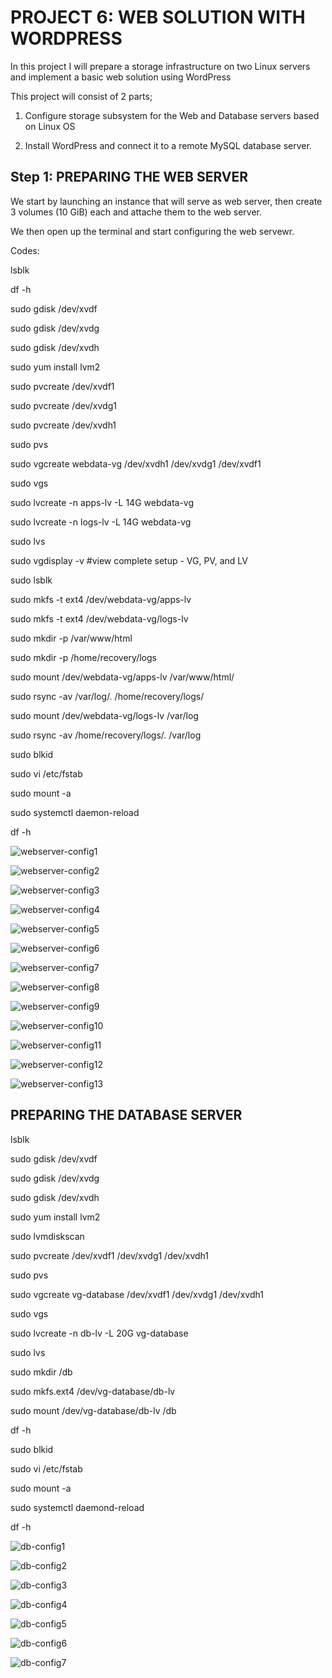 # PROJECT 6: WEB SOLUTION WITH WORDPRESS

In this project I will prepare a storage infrastructure on two Linux servers and implement a basic web solution using WordPress

This project will consist of 2 parts;

1. Configure storage subsystem for the Web and Database servers based on Linux OS

2. Install WordPress and connect it to a remote MySQL database server.

## Step 1: PREPARING THE WEB SERVER

We start by launching an instance that will serve as web server, then create 3 volumes (10 GiB) each and attache them to the web server.

We then open up the terminal and start configuring the web servewr.

Codes:

lsblk

df -h

sudo gdisk /dev/xvdf

sudo gdisk /dev/xvdg

sudo gdisk /dev/xvdh

sudo yum install lvm2

sudo pvcreate /dev/xvdf1

sudo pvcreate /dev/xvdg1

sudo pvcreate /dev/xvdh1

sudo pvs

sudo vgcreate webdata-vg /dev/xvdh1 /dev/xvdg1 /dev/xvdf1

sudo vgs

sudo lvcreate -n apps-lv -L 14G webdata-vg

sudo lvcreate -n logs-lv -L 14G webdata-vg

sudo lvs

sudo vgdisplay -v #view complete setup - VG, PV, and LV

sudo lsblk

sudo mkfs -t ext4 /dev/webdata-vg/apps-lv

sudo mkfs -t ext4 /dev/webdata-vg/logs-lv

sudo mkdir -p /var/www/html

sudo mkdir -p /home/recovery/logs

sudo mount /dev/webdata-vg/apps-lv /var/www/html/

sudo rsync -av /var/log/. /home/recovery/logs/

sudo mount /dev/webdata-vg/logs-lv /var/log

sudo rsync -av /home/recovery/logs/. /var/log

sudo blkid

sudo vi /etc/fstab

sudo mount -a

sudo systemctl daemon-reload

df -h

![webserver-config1](https://user-images.githubusercontent.com/111616140/232260676-71429cc5-f03a-40df-b865-a40ff3c3bff1.jpg)

![webserver-config2](https://user-images.githubusercontent.com/111616140/232260677-65709c57-5baa-4574-bd94-cd8ad6396760.jpg)

![webserver-config3](https://user-images.githubusercontent.com/111616140/232260684-07c7284d-2f42-4ea7-9bd9-f5664b316db6.jpg)

![webserver-config4](https://user-images.githubusercontent.com/111616140/232260693-123e6ac1-5b05-4b6e-9868-67afb8f53b05.jpg)

![webserver-config5](https://user-images.githubusercontent.com/111616140/232260695-764ce690-0b09-4491-b144-58c968d85698.jpg)

![webserver-config6](https://user-images.githubusercontent.com/111616140/232260698-b73c121d-36c9-4572-ba98-66e8550dfd1b.jpg)

![webserver-config7](https://user-images.githubusercontent.com/111616140/232260702-24a1c7e9-f140-41fa-9f60-4c97c69414b2.jpg)

![webserver-config8](https://user-images.githubusercontent.com/111616140/232260705-0f6ea0fd-75df-4abf-93ca-56d07888a2c5.jpg)

![webserver-config9](https://user-images.githubusercontent.com/111616140/232260708-1eec185d-63ee-4677-a499-ebc4c9a0abcb.jpg)

![webserver-config10](https://user-images.githubusercontent.com/111616140/232260715-b9e8d9ec-7276-4a76-b677-e2b1d0334c20.jpg)

![webserver-config11](https://user-images.githubusercontent.com/111616140/232260718-9d8f728e-e277-4f6e-9a61-c6c457a7f16d.jpg)

![webserver-config12](https://user-images.githubusercontent.com/111616140/232260722-8233d165-5af6-489b-bc27-218dc1c23a4e.jpg)

![webserver-config13](https://user-images.githubusercontent.com/111616140/232260727-6d780822-6eea-4900-9261-99f88122f896.jpg)

## PREPARING THE DATABASE SERVER

lsblk

sudo gdisk /dev/xvdf

sudo gdisk /dev/xvdg

sudo gdisk /dev/xvdh

sudo yum install lvm2

sudo lvmdiskscan

sudo pvcreate /dev/xvdf1 /dev/xvdg1 /dev/xvdh1

sudo pvs

sudo vgcreate vg-database /dev/xvdf1 /dev/xvdg1 /dev/xvdh1

sudo vgs

sudo lvcreate -n db-lv -L 20G vg-database

sudo lvs

sudo mkdir /db

sudo mkfs.ext4 /dev/vg-database/db-lv

sudo mount /dev/vg-database/db-lv /db

df -h

sudo blkid

sudo vi /etc/fstab

sudo mount -a

sudo systemctl daemond-reload

df -h

![db-config1](https://user-images.githubusercontent.com/111616140/232348911-dcb6f26d-0ea3-41d1-97f5-b17780c4054f.jpg)

![db-config2](https://user-images.githubusercontent.com/111616140/232348920-ecfc93e9-6bef-4e1f-bb35-438510cb8081.jpg)

![db-config3](https://user-images.githubusercontent.com/111616140/232348928-ac584486-c922-4106-94d7-85e677b3bdba.jpg)

![db-config4](https://user-images.githubusercontent.com/111616140/232348932-2d509364-7820-475b-9ff4-3933491bfa42.jpg)

![db-config5](https://user-images.githubusercontent.com/111616140/232348934-612e615c-a30f-473d-ae93-344d3c8e6087.jpg)

![db-config6](https://user-images.githubusercontent.com/111616140/232348939-85dba2e3-4196-403d-b766-17b8d08bd8a3.jpg)

![db-config7](https://user-images.githubusercontent.com/111616140/232348941-a0495605-5a53-44c1-88d8-b02b992c670b.jpg)
